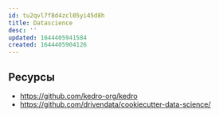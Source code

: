 ```yaml
---
id: tu2qvl7f8d4zcl05yi45d8h
title: Datascience
desc: ''
updated: 1644405941584
created: 1644405904126
---
```


## Ресурсы

* https://github.com/kedro-org/kedro
* https://github.com/drivendata/cookiecutter-data-science/
